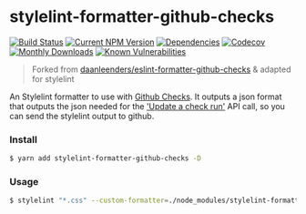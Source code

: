 # stylelint-formatter-github-checks
[![Build Status](https://travis-ci.org/ezypeeze/stylelint-formatter-github-checks.svg?branch=main)](https://travis-ci.org/ezypeeze/stylelint-formatter-github-checks)
[![Current NPM Version](https://badge.fury.io/js/stylelint-formatter-github-checks.svg)](https://badge.fury.io/js/stylelint-formatter-github-checks)
[![Dependencies](https://david-dm.org/ezypeeze/stylelint-formatter-github-checks.svg)](https://david-dm.org/ezypeeze/stylelint-formatter-github-checks.svg)
[![Codecov](https://codecov.io/gh/ezypeeze/stylelint-formatter-github-checks/branch/main/graph/badge.svg)](https://codecov.io/gh/ezypeeze/stylelint-formatter-github-checks)
[![Monthly Downloads](https://img.shields.io/npm/dm/stylelint-formatter-github-checks.svg)](https://img.shields.io/npm/dm/stylelint-formatter-github-checks.svg)
[![Known Vulnerabilities](https://snyk.io/test/github/ezypeeze/stylelint-formatter-github-checks/badge.svg)](https://snyk.io/test/github/ezypeeze/stylelint-formatter-github-checks)


> Forked from [daanleenders/eslint-formatter-github-checks](https://github.com/daanleenders/eslint-formatter-github-checks) & adapted for stylelint

An Stylelint formatter to use with [Github Checks](https://docs.github.com/en/github/collaborating-with-issues-and-pull-requests/about-status-checks#checks). It outputs a json format that outputs the json needed for the ['Update a check run'](https://docs.github.com/en/rest/reference/checks#update-a-check-run) API call, so you can send the stylelint output to github.

### Install
```sh
$ yarn add stylelint-formatter-github-checks -D
```

### Usage
```sh
$ stylelint "*.css" --custom-formatter=./node_modules/stylelint-formatter-github-checks
```